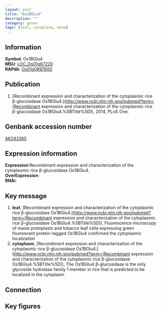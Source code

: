 ```yaml
---
layout: post
title: "Os1BGlu4"
description: ""
category: genes
tags: [leaf, cytoplasm, Gene]
---
```


## Information
__Symbol__: Os1BGlu4  
__MSU__: [LOC_Os01g67220](http://rice.plantbiology.msu.edu/cgi-bin/ORF_infopage.cgi?orf=LOC_Os01g67220)  
__RAPdb__: [Os01g0897600](http://rapdb.dna.affrc.go.jp/viewer/gbrowse_details/irgsp1?name=Os01g0897600)  

## Publication
1. [Recombinant expression and characterization of the cytoplasmic rice β-glucosidase Os1BGlu4.](http://www.ncbi.nlm.nih.gov/pubmed?term=(Recombinant expression and characterization of the cytoplasmic rice β-glucosidase Os1BGlu4.%5BTitle%5D)), 2014, PLoS One.

## Genbank accession number
[AK243365](http://www.ncbi.nlm.nih.gov/nuccore/AK243365)

## Expression information
__Expression__:Recombinant expression and characterization of the cytoplasmic rice β-glucosidase Os1BGlu4.  
__OverExpression__:  
__RNAi__:  

## Key message
1. __leaf__, [Recombinant expression and characterization of the cytoplasmic rice β-glucosidase Os1BGlu4.](http://www.ncbi.nlm.nih.gov/pubmed?term=(Recombinant expression and characterization of the cytoplasmic rice β-glucosidase Os1BGlu4.%5BTitle%5D)),  Fluorescence microscopy of maize protoplasts and tobacco leaf cells expressing green fluorescent protein-tagged Os1BGlu4 confirmed the cytoplasmic localization
2. __cytoplasm__, [Recombinant expression and characterization of the cytoplasmic rice β-glucosidase Os1BGlu4.](http://www.ncbi.nlm.nih.gov/pubmed?term=(Recombinant expression and characterization of the cytoplasmic rice β-glucosidase Os1BGlu4.%5BTitle%5D)), The Os1BGlu4 β-glucosidase is the only glycoside hydrolase family 1 member in rice that is predicted to be localized in the cytoplasm

## Connection

## Key figures


